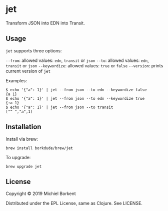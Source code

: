 # jet

Transform JSON into EDN into Transit.

## Usage

`jet` supports three options:

   `--from`: allowed values: `edn`, `transit` or `json`
   `--to`: allowed values: `edn`, `transit` or `json`
   `--keywordize`: allowed values: `true` or `false`
   `--version`: prints current version of `jet`

Examples:

``` shellsession
$ echo '{"a": 1}' | jet --from json --to edn --keywordize false
{a 1}
$ echo '{"a": 1}' | jet --from json --to edn --keywordize true
{:a 1}
$ echo '{"a": 1}' | jet --from json --to transit
["^ ","a",1]
```

## Installation

Install via brew:

    brew install borkdude/brew/jet

To upgrade:

    brew upgrade jet

## License

Copyright © 2019 Michiel Borkent

Distributed under the EPL License, same as Clojure. See LICENSE.
